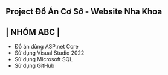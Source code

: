 Project Đồ Án Cơ Sở - Website Nha Khoa
---------------------------------
|            NHÓM ABC           |
---------------------------------

- Đồ án dùng ASP.net Core
- Sử dụng Visual Studio 2022
- Sử dụng Microsoft SQL
- Sử dụng GitHub

